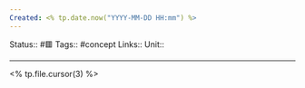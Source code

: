 ```yaml
---
Created: <% tp.date.now("YYYY-MM-DD HH:mm") %>
---
```

Status:: #🟥
Tags:: #concept
Links:: 
Unit::

---

<% tp.file.cursor(3) %>
